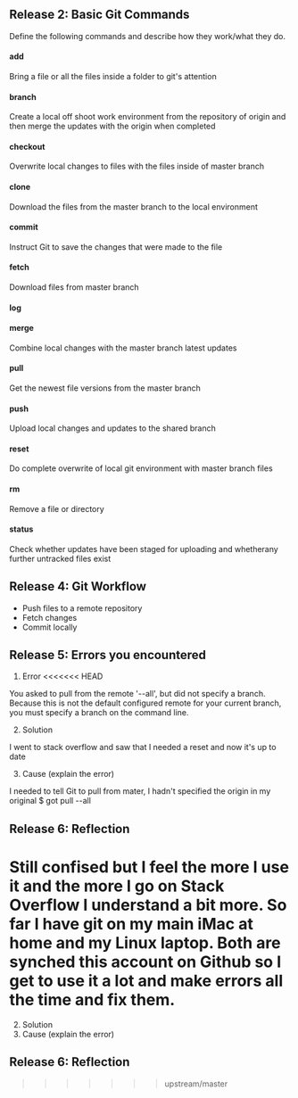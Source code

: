 ## Release 2: Basic Git Commands
Define the following commands and describe how they work/what they do.  


#### add
Bring a file or all the files inside a folder to git's attention

#### branch
Create a local off shoot work environment from the repository of origin and then merge the updates with the origin when completed

#### checkout
Overwrite local changes to files with the files inside of master branch 

#### clone
Download the files from the master branch to the local environment 

#### commit
Instruct Git to save the changes that were made to the file

#### fetch
Download files from master branch

#### log
<!-- Your defnition here -->

#### merge
Combine local changes with the master branch latest updates

#### pull
Get the newest file versions from the master branch

#### push
Upload local changes and updates to the shared branch

#### reset
Do complete overwrite of local git environment with master branch files

#### rm
Remove a file or directory

#### status
Check whether updates have been staged for uploading and whetherany further untracked files exist

## Release 4: Git Workflow

- Push files to a remote repository
- Fetch changes
- Commit locally

## Release 5: Errors you encountered
1. Error
<<<<<<< HEAD

You asked to pull from the remote '--all', but did not specify
a branch. Because this is not the default configured remote
for your current branch, you must specify a branch on the command line.

2. Solution

I went to stack overflow and saw that I needed a reset and now it's up to date

3. Cause (explain the error)

I needed to tell Git to pull from mater, I hadn't specified the origin in my original $ got pull --all
## Release 6: Reflection

Still confised but I feel the more I use it and the more I go on Stack Overflow I understand a bit more. So far I have git on my main iMac at home and my Linux laptop. Both are synched this account on Github so I get to use it a lot and make errors all the time and fix them.
=======
2. Solution
3. Cause (explain the error)

## Release 6: Reflection
>>>>>>> upstream/master

